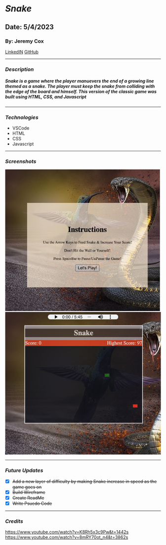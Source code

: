 # **_Snake_**

## Date: 5/4/2023

### By: Jeremy Cox

[LinkedIN](https://www.linkedin.com/in/jeremy-cox-/)
[GitHub](https://www.github.com/remifreyo/Snake)

---

### **_Description_**

##### Snake is a game where the player manuevers the end of a growing line themed as a snake. The player must keep the snake from colliding with the edge of the board and himself. This version of the classic game was built using HTML, CSS, and Javascript

---

### **_Technologies_**

- VSCode
- HTML
- CSS
- Javascript

---

### **_Screenshots_**

![Image](ss1.png)
![Image](ss2.png)

---

### **_Future Updates_**

- [x] ~~Add a new layer of difficulty by making Snake increase in speed as the game goes on~~
- [x] ~~Build Wireframe~~
- [x] ~~Create ReadMe~~
- [x] ~~Write Psuedo Code~~

---

### **_Credits_**

https://www.youtube.com/watch?v=K8Rh5x3c9Pw&t=1442s
https://www.youtube.com/watch?v=8mRY70ot_n4&t=3862s

